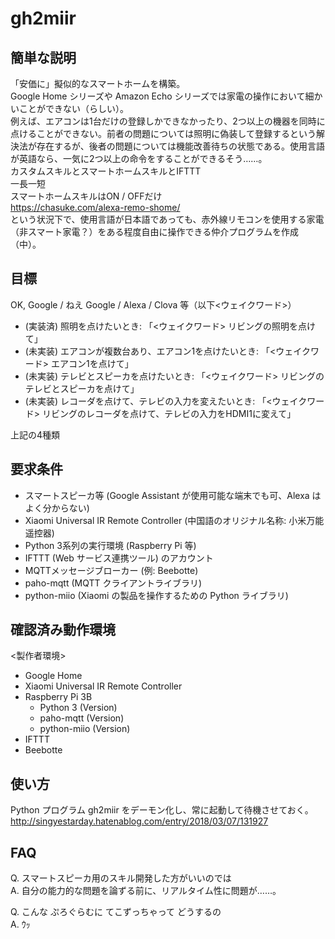 gh2miir
====
## 簡単な説明
「安価に」擬似的なスマートホームを構築。  
Google Home シリーズや Amazon Echo シリーズでは家電の操作において細かいことができない（らしい）。  
例えば、エアコンは1台だけの登録しかできなかったり、2つ以上の機器を同時に点けることができない。前者の問題については照明に偽装して登録するという解決法が存在するが、後者の問題については機能改善待ちの状態である。使用言語が英語なら、一気に2つ以上の命令をすることができるそう……。  
カスタムスキルとスマートホームスキルとIFTTT  
一長一短  
スマートホームスキルはON / OFFだけ    
https://chasuke.com/alexa-remo-shome/  
という状況下で、使用言語が日本語であっても、赤外線リモコンを使用する家電（非スマート家電？）をある程度自由に操作できる仲介プログラムを作成（中）。  

## 目標
OK, Google / ねえ Google / Alexa / Clova 等（以下<ウェイクワード>）  
* (実装済) 照明を点けたいとき: 「<ウェイクワード> リビングの照明を点けて」  
* (未実装) エアコンが複数台あり、エアコン1を点けたいとき: 「<ウェイクワード> エアコン1を点けて」  
* (未実装) テレビとスピーカを点けたいとき: 「<ウェイクワード> リビングのテレビとスピーカを点けて」
* (未実装) レコーダを点けて、テレビの入力を変えたいとき: 「<ウェイクワード> リビングのレコーダを点けて、テレビの入力をHDMI1に変えて」  

上記の4種類

## 要求条件
* スマートスピーカ等 (Google Assistant が使用可能な端末でも可、Alexa はよく分からない)
* Xiaomi Universal IR Remote Controller (中国語のオリジナル名称: 小米万能遥控器)
* Python 3系列の実行環境 (Raspberry Pi 等)
* IFTTT (Web サービス連携ツール) のアカウント
* MQTTメッセージブローカー (例: Beebotte)
* paho-mqtt (MQTT クライアントライブラリ)
* python-miio (Xiaomi の製品を操作するための Python ライブラリ)



## 確認済み動作環境
<製作者環境>
* Google Home
* Xiaomi Universal IR Remote Controller
* Raspberry Pi 3B
  * Python 3 (Version)
  * paho-mqtt (Version)
  * python-miio (Version)
* IFTTT
* Beebotte



## 使い方
Python プログラム gh2miir をデーモン化し、常に起動して待機させておく。
http://singyestarday.hatenablog.com/entry/2018/03/07/131927

## FAQ
Q. スマートスピーカ用のスキル開発した方がいいのでは  
A. 自分の能力的な問題を論ずる前に、リアルタイム性に問題が……。  

Q. こんな ぷろぐらむに てこずっちゃって どうするの  
A. ｳｯ
